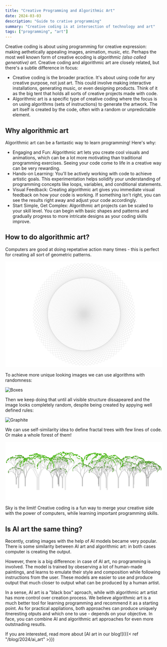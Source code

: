 ```yaml
---
title: "Creative Programming and Algorithmic Art"
date: 2024-03-03
description: "Guide to crative programming"
summary: "Creative coding is at intersection of technology and art"
tags: ["programming", "art"]
---
```


Creative coding is about using programming for creative expression:
making aethetically appealing images, animation, music, etc. 
Perhaps the most well known form of creative ecoding is *algorithmic (also called generative) art*.
Creative coding and algorithmic art are closely related, but there's a subtle difference in focus:

- Creative coding is the broader practice. It's about using code for any creative purpose, not just art. This could involve making interactive installations, generating music, or even designing products. Think of it as the big tent that holds all sorts of creative projects made with code.
- Algorithmic art is a specific type of creative coding where the focus is on using algorithms (sets of instructions) to generate the artwork. The art itself is created by the code, often with a random or unpredictable element.

## Why algorithmic art

Algorithmic art can be a fantastic way to learn programming! Here's why:

- Engaging and Fun: Algorithmic art lets you create cool visuals and animations, which can be a lot more motivating than traditional programming exercises. Seeing your code come to life in a creative way can be very rewarding.
- Hands-on Learning: You'll be actively working with code to achieve artistic goals. This experimentation helps solidify your understanding of programming concepts like loops, variables, and conditional statements.
- Visual Feedback: Creating algorithmic art gives you immediate visual feedback on how your code is working. If something isn't right, you can see the results right away and adjust your code accordingly.
- Start Simple, Get Complex: Algorithmic art projects can be scaled to your skill level. You can begin with basic shapes and patterns and gradually progress to more intricate designs as your coding skills improve.

## How to do algorithmic art?

Computers are good at doing repetative action many times - this is perfect for creating all sort of geometric patterns.

![Geometric](geom.png)

To achieve more unique looking images  we can use algorithms with randomness:

![Boxes](https://media.blackbird.pw/gallery/misc/algoart/boxes.png)

Then we keep doing that until all visible structure dissapeared and the image looks completely random, despite being created by appying well defined rules:

![Graphite](https://media.blackbird.pw/gallery/misc/algoart/graphite_w.png)

We can use self-similarity idea to define fractal trees with few lines of code. Or make a whole forest of them!

![Forest](forest.png)

Sky is the limit! Creative coding is a fun way to merge your creative side with the power of computers, while learning important programming skills.

## Is AI art the same thing?

Recently, crating images with the help of AI models became very popular.
There is some similarity between AI art and algorithmic art: in both cases computer is creating the output.

However, there is a big difference: in case of AI art, no programming is involved.
The model is trained by obeserving a lot of human-made paintings, and learns to emulate their style and composition while following instructions from the user. These models are easier to use and produce output that much closer to output what can be produced by a human artist.

In a sense, AI art is a "black box" aproach, while with algorithmic art artist has more control over creation process.
We believe algorithmic art is a much better tool for learning programming and recommend it as a starting point.
As for practical appliations, both approaches can produce uniquely itneresting otputs and which one to use - depends on your objective.
In face, you can combine AI and algorithmic art approaches for even more outstnading resutls.

If you are interested, read more about [AI art in our blog!]({{< ref "/blog/2024/ai_art" >}})


